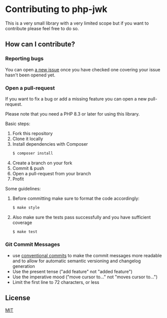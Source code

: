 # Contributing to php-jwk

This is a very small library with a very limited scope but if you want to contribute please feel free to do so.

## How can I contribute?

### Reporting bugs

You can open [a new issue](https://github.com/compwright/php-jwks/issues) once you have checked one covering your issue hasn't been opened yet.

### Open a pull-request

If you want to fix a bug or add a missing feature you can open a new pull-request.

Please note that you need a PHP 8.3 or later for using this library.

Basic steps:

1. Fork this repository
2. Clone it locally
3. Install dependencies with Composer
    ```bash
    $ composer install
    ```
4. Create a branch on your fork
5. Commit & push
6. Open a pull-request from your branch
7. Profit

Some guidelines:

1. Before committing make sure to format the code accordingly:
    ```bash
    $ make style
    ```
1. Also make sure the tests pass successfully and you have sufficient coverage
    ```bash
    $ make test
    ```

### Git Commit Messages

* use [conventional commits](https://www.conventionalcommits.org/en/v1.0.0/) to make the commit messages more readable and to allow for automatic semantic versioning and changelog generation
* Use the present tense ("add feature" not "added feature")
* Use the imperative mood ("move cursor to..." not "moves cursor to...")
* Limit the first line to 72 characters, or less

## License

[MIT](https://github.com/compwright/php-jwks/blob/master/LICENSE)
